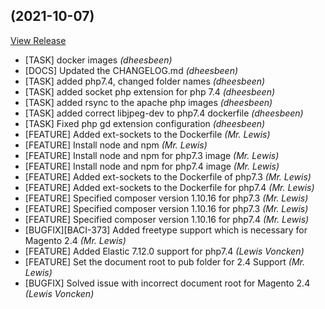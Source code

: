 ##  (2021-10-07)

[View Release](git@github.com:experius/Magento-2-Docker-Pipeline-Image.git/commits/tag/)

*  [TASK] docker images *(dheesbeen)*
*  [DOCS] Updated the CHANGELOG.md *(dheesbeen)*
*  [TASK] added php7.4, changed folder names *(dheesbeen)*
*  [TASK] added socket php extension for php 7.4 *(dheesbeen)*
*  [TASK] added rsync to the apache php images *(dheesbeen)*
*  [TASK] added correct libjpeg-dev to php7.4 dockerfile *(dheesbeen)*
*  [TASK] Fixed php gd extension configuration *(dheesbeen)*
*  [FEATURE] Added ext-sockets to the Dockerfile *(Mr. Lewis)*
*  [FEATURE] Install node and npm *(Mr. Lewis)*
*  [FEATURE] Install node and npm for php7.3 image *(Mr. Lewis)*
*  [FEATURE] Install node and npm for php7.4 image *(Mr. Lewis)*
*  [FEATURE] Added ext-sockets to the Dockerfile of php7.3 *(Mr. Lewis)*
*  [FEATURE] Added ext-sockets to the Dockerfile for php7.4 *(Mr. Lewis)*
*  [FEATURE] Specified composer version 1.10.16 for php7.3 *(Mr. Lewis)*
*  [FEATURE] Specified composer version 1.10.16 for php7.3 *(Mr. Lewis)*
*  [FEATURE] Specified composer version 1.10.16 for php7.4 *(Mr. Lewis)*
*  [BUGFIX][BACI-373] Added freetype support which is necessary for Magento 2.4 *(Mr. Lewis)*
*  [FEATURE] Added Elastic 7.12.0 support for php7.4 *(Lewis Voncken)*
*  [FEATURE] Set the document root to pub folder for 2.4 Support *(Mr. Lewis)*
*  [BUGFIX] Solved issue with incorrect document root for Magento 2.4 *(Lewis Voncken)*


